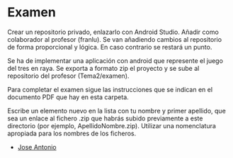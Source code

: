 # Examen

Crear un repositorio privado, enlazarlo con Android Studio. Añadir como colaborador al profesor (franlu). Se van añadiendo cambios al repositorio de forma proporcional y lógica. En caso contrario se restará un punto.

Se ha de implementar una aplicación con android que represente el juego del tres en raya.
Se exporta a formato zip el proyecto y se sube al repositorio del profesor (Tema2/examen).

Para completar el examen sigue las instrucciones que se indican en el documento PDF que hay en esta carpeta.

Escribe un elemento nuevo en la lista con tu nombre y primer apellido, que sea un enlace al fichero .zip que habrás subido previamente a este directorio (por ejemplo, ApellidoNombre.zip). Utilizar una nomenclatura apropiada para los nombres de los ficheros.

* [Jose Antonio](https://github.com/franlu/Programacion-Moviles/blob/main/Tema2/examen/OrellanaJoseAntonio.zip)
